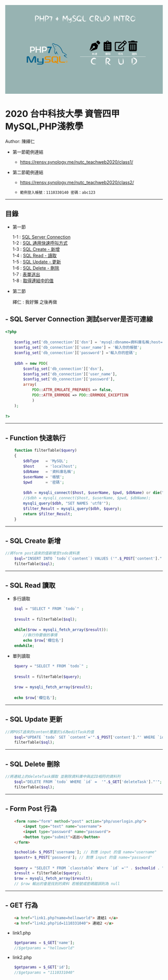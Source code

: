 ![](https://github.com/p17johnny/NUTC_TEACHWEB2020/raw/master//intro.png)


# 2020 台中科技大學 資管四甲 MySQL,PHP淺教學


Author: 陳繹仁

 - 第一節範例連結
   - https://rensv.synology.me/nutc_teachweb2020/class1/

 - 第二節範例連結
 
   - https://rensv.synology.me/nutc_teachweb2020/class2/

   - `範例登入帳號：1110330140 密碼：abc123`

---
## 目錄

 - 第一節

    1-1 : [SQL Server Connection](#Connection)<br>
    1-2 : [SQL 通用快速呼叫方式](#Function)<br>
    1-3 : [SQL Create - 新增](#Create)<br>
    1-4 : [SQL Read - 讀取](#Read)<br>
    1-5 : [SQL Update - 更新](#Update)<br>
    1-6 : [SQL Delete - 刪除](#Delete)<br>
    1-7 : [表單送出](#FormPost)<br>
    1-8 : [取得連結中的值](#Get)<br>

 - 第二節
    
    繹仁 : 我好懶 之後再做

<div id="Connection"></div>

## - SQL Server Connection 測試server是否可連線
``` php
<?php 
	
	$config_set['db_connection']['dsn'] = 'mysql:dbname=資料庫名稱;host=localhost;chartset=utf8';
	$config_set['db_connection']['user_name'] = '輸入你的帳號';
	$config_set['db_connection']['password'] ='輸入你的密碼';
	
	$dbh = new PDO(
		$config_set['db_connection']['dsn'],
		$config_set['db_connection']['user_name'],
		$config_set['db_connection']['password'],
		array(
			PDO::ATTR_EMULATE_PREPARES => false,
			PDO::ATTR_ERRMODE => PDO::ERRMODE_EXCEPTION
			)
	);

?>
```

---
<div id="Function"></div>

## - Function 快速執行

``` php
    function filterTable($query)
    {
        $dbType   = 'MySQL';
        $host     = 'localhost';
        $dbName   = '資料庫名稱';
        $userName = '帳號';
        $pwd      = '密碼';
        
        $dbh = mysqli_connect($host, $userName, $pwd, $dbName) or die("Error " . mysqli_error($dbh));
        //$dbh = mysqli_connect($host, $userName, $pwd, $dbName);
        mysqli_query($dbh, "SET NAMES 'utf8'");
        $filter_Result = mysqli_query($dbh, $query);
        return $filter_Result;
    }
```

---
<div id="Create"></div>

## - SQL Create 新增

```php
//將form post過來的值新增至todo資料表
    $sql="INSERT INTO `todo`(`content`) VALUES ('".$_POST['content']."')";
    filterTable($sql);

```

---
<div id="Read"></div>

## - SQL Read 讀取


 - 多行讀取
``` php
    $sql = "SELECT * FROM `todo`" ;
                            
    $result = filterTable($sql);

    while($row = mysqli_fetch_array($result)):
        //執行你要做的事情
        echo $row['欄位名']
    endwhile;
```

 - 單列讀取

``` php
    $query = "SELECT * FROM `todo`" ;
                            
    $result = filterTable($query);

    $row = mysqli_fetch_array($result);

    echo $row['欄位名'];
```


---
<div id="Update"></div>

## - SQL Update 更新

``` php
//將POST過來的content覆蓋於id為editTask的值
    $sql="UPDATE `todo` SET `content`='".$_POST['content']."' WHERE `id` = '".$_POST['editTask']."'";
    filterTable($sql);
```

---
<div id="Delete"></div>

## - SQL Delete 刪除

``` php
//將連結上的deleteTask擷取 並刪除資料庫中與此ID相符的資料列
    $sql="DELETE FROM `todo` WHERE `id` =  '".$_GET['deleteTask']."'";
    filterTable($sql);
```
---
<div id="FormPost"></div>

## - Form Post 行為

``` html
    <form name="form" method="post" action="php/userlogin.php">
        <input type="text" name="username">
        <input type="password" name="password">
        <button type="submit">送出</button>
    </form>
```

``` php
    $schoolid= $_POST['username']; // 對應 input 的值 name="username"
    $passtr= $_POST['password']; // 對應 input 的值 name="password"

    $query = "SELECT * FROM `classtable` Where `id` ='" . $schoolid . "' AND `password` = '".$passstr."'";
    $result = filterTable($query);
    $row = mysqli_fetch_array($result);  
    // $row 輸出的會是找到的資料 若帳號或密碼錯誤則為 null
```

---
<div id="GET"></div>

## - GET 行為
``` html
    <a href="link1.php?name=helloworld"> 連結1 </a>
    <a href="link2.php?id=1110331040"> 連結2 </a>
```

 - link1.php
```php
    $getparams = $_GET['name'];
    //$getparams = "helloworld"
```

- link2.php
```php
    $getparams = $_GET['id'];
    //$getparams = "1110331040"
```
